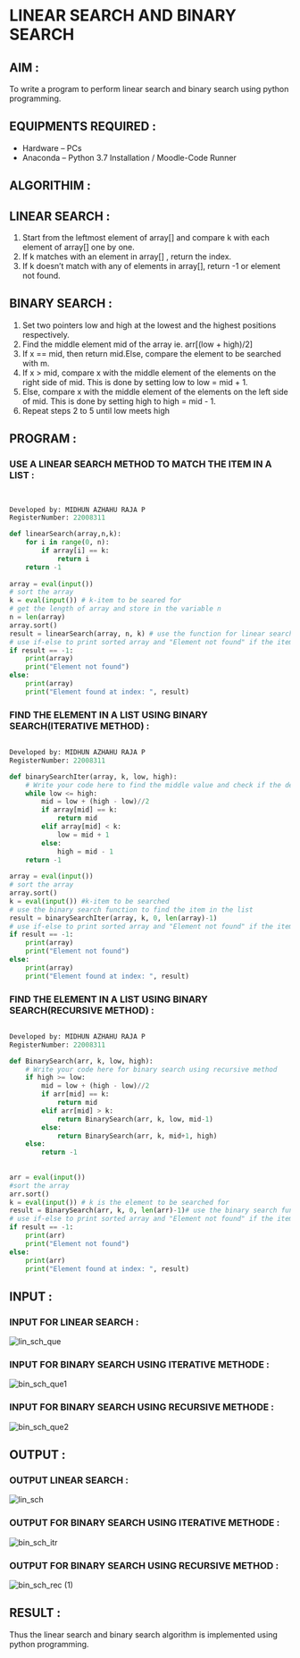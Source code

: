 # LINEAR SEARCH AND BINARY SEARCH 

## AIM :

To write a program to perform linear search and binary search using python programming.

## EQUIPMENTS REQUIRED :
-	Hardware – PCs
-	Anaconda – Python 3.7 Installation / Moodle-Code Runner

## ALGORITHIM :

## LINEAR SEARCH :

1.	Start from the leftmost element of array[] and compare k with each element of array[] one by one.
2.	If k matches with an element in array[] , return the index.
3.	If k doesn’t match with any of elements in array[], return -1 or element not found.

## BINARY SEARCH :

1.	Set two pointers low and high at the lowest and the highest positions respectively.
2.	Find the middle element mid of the array ie. arr[(low + high)/2]
3.	If x == mid, then return mid.Else, compare the element to be searched with m.
4.	If x > mid, compare x with the middle element of the elements on the right side of mid. This is done by setting low to low = mid + 1.
5.	Else, compare x with the middle element of the elements on the left side of mid. This is done by setting high to high = mid - 1.
6.	Repeat steps 2 to 5 until low meets high

## PROGRAM  :

### USE A LINEAR SEARCH METHOD TO MATCH THE ITEM IN A LIST :
```python


Developed by: MIDHUN AZHAHU RAJA P
RegisterNumber: 22008311

def linearSearch(array,n,k):
    for i in range(0, n):
        if array[i] == k:
            return i
    return -1
    
array = eval(input())
# sort the array
k = eval(input()) # k-item to be seared for
# get the length of array and store in the variable n
n = len(array)
array.sort()
result = linearSearch(array, n, k) # use the function for linear search
# use if-else to print sorted array and "Element not found" if the item is not present in the list otherwise print sorted array and "Element found at index: ", result
if result == -1:
    print(array)
    print("Element not found")
else:
    print(array)
    print("Element found at index: ", result)
```
### FIND THE ELEMENT IN A LIST USING BINARY SEARCH(ITERATIVE METHOD) :

```python

Developed by: MIDHUN AZHAHU RAJA P
RegisterNumber: 22008311

def binarySearchIter(array, k, low, high):
    # Write your code here to find the middle value and check if the desired item is above or below the middle value
    while low <= high:
        mid = low + (high - low)//2
        if array[mid] == k:
            return mid
        elif array[mid] < k:
            low = mid + 1
        else:
            high = mid - 1
    return -1
    
array = eval(input())
# sort the array
array.sort()
k = eval(input()) #k-item to be searched
# use the binary search function to find the item in the list
result = binarySearchIter(array, k, 0, len(array)-1)
# use if-else to print sorted array and "Element not found" if the item is not present in the list otherwise print sorted array and "Element found at index: ", result
if result == -1:
    print(array)
    print("Element not found")
else:
    print(array)
    print("Element found at index: ", result)

```
### FIND THE ELEMENT IN A LIST USING BINARY SEARCH(RECURSIVE METHOD) :


```python

Developed by: MIDHUN AZHAHU RAJA P
RegisterNumber: 22008311

def BinarySearch(arr, k, low, high):
    # Write your code here for binary search using recursive method
    if high >= low:
        mid = low + (high - low)//2
        if arr[mid] == k:
            return mid
        elif arr[mid] > k:
            return BinarySearch(arr, k, low, mid-1)
        else:
            return BinarySearch(arr, k, mid+1, high)
    else:
        return -1
    
    
arr = eval(input())
#sort the array
arr.sort()
k = eval(input()) # k is the element to be searched for
result = BinarySearch(arr, k, 0, len(arr)-1)# use the binary search function to find the result
# use if-else to print sorted array and "Element not found" if the item is not present in the list otherwise print sorted array and "Element found at index: ", result
if result == -1:
    print(arr)
    print("Element not found")
else:
    print(arr)
    print("Element found at index: ", result)

```

## INPUT :

### INPUT FOR LINEAR SEARCH :

![lin_sch_que](https://user-images.githubusercontent.com/118054670/213930750-96305512-c3e0-4612-b462-ee667ee6e63c.png)

### INPUT FOR BINARY SEARCH USING ITERATIVE METHODE :

![bin_sch_que1](https://user-images.githubusercontent.com/118054670/213930795-f6c020c5-1116-4881-9f3f-b382a5e17c46.png)

### INPUT FOR BINARY SEARCH USING RECURSIVE METHODE :

![bin_sch_que2](https://user-images.githubusercontent.com/118054670/213930831-9d47f182-1a5b-446c-8327-c4f23f194325.png)


## OUTPUT :

### OUTPUT LINEAR SEARCH :

![lin_sch](https://user-images.githubusercontent.com/118054670/213930891-72fe64f7-6b00-4dac-bf11-870759c31539.png)

### OUTPUT FOR BINARY SEARCH USING ITERATIVE METHODE :

![bin_sch_itr](https://user-images.githubusercontent.com/118054670/213930967-0b3a12a9-2a4f-410f-ad35-5bcdb71a1384.png)

### OUTPUT FOR BINARY SEARCH USING RECURSIVE METHOD :

![bin_sch_rec (1)](https://user-images.githubusercontent.com/118054670/213931010-97f7d0c3-fb48-4b55-b67b-08f8300f7645.png)

## RESULT :

Thus the linear search and binary search algorithm is implemented using python programming.
